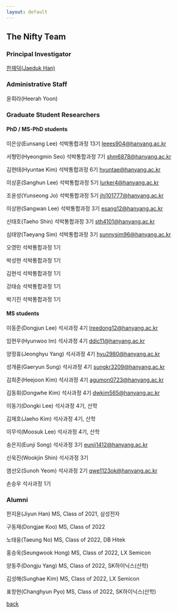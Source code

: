 ```yaml
---
layout: default
---
```


## The Nifty Team

### Principal Investigator
[한재덕(Jaeduk Han)](./people/1_jaedukhan.html)


### Administrative Staff

윤희라(Heerah Yoon)


### Graduate Student Researchers

#### PhD / MS-PhD students

이은상(Eunsang Lee) 석박통합과정 13기 leees904@hanyang.ac.kr

서형민(Hyeongmin Seo) 석박통합과정 7기 shm6878@hanyang.ac.kr

김현태(Hyuntae Kim) 석박통합과정 6기 hyuntae@hanyang.ac.kr

이상훈(Sanghun Lee) 석박통합과정 5기 lurker4@hanyang.ac.kr

조윤성(Yunseong Jo)  석박통합과정 5기 jhj101777@hanyang.ac.kr

이상완(Sangwan Lee) 석박통합과정 3기 esang12@hanyang.ac.kr

신태호(Taeho Shin) 석박통합과정 3기 sth4101@hanyang.ac.kr

심태양(Taeyang Sim) 석박통합과정 3기 sunnysim96@hanyang.ac.kr

오영민 석박통합과정 1기

박성현 석박통합과정 1기

김현석 석박통합과정 1기

강태승 석박통합과정 1기

박기진 석박통합과정 1기


#### MS students

이동준(Dongjun Lee) 석사과정 4기 lreedong12@hanyang.ac.kr

임현우(Hyunwoo Im) 석사과정 4기 ddic11@hanyang.ac.kr

양정휴(Jeonghyu Yang) 석사과정 4기 hyu2980@hanyang.ac.kr

성개륜(Gaeryun Sung) 석사과정 4기 sungkr3209@hanyang.ac.kr

김희준(Heejoon Kim) 석사과정 4기 agumon0723@hanyang.ac.kr

김동휘(Dongwhe Kim) 석사과정 4기 dwkim565@hanyang.ac.kr

이동기(Dongki Lee) 석사과정 4기, 산학

김재호(Jaeho Kim) 석사과정 4기, 산학

이무석(Moosuk Lee) 석사과정 4기, 산학

송은지(Eunji Song) 석사과정 3기 eunji1412@hanyang.ac.kr

신욱진(Wookjin Shin) 석사과정 3기

염선오(Sunoh Yeom) 석사과정 2기 qwe1123ok@hanyang.ac.kr

손승우 석사과정 1기


### Alumni

한지윤(Jiyun Han) MS, Class of 2021, 삼성전자

구동재(Dongjae Koo) MS, Class of 2022

노태웅(Taeung No) MS, Class of 2022, DB Hitek

홍승욱(Seungwook Hong) MS, Class of 2022, LX Semicon

양동주(Dongju Yang) MS, Class of 2022, SK하이닉스(산학)

김성해(Sunghae Kim) MS, Class of 2022, LX Semicon

표창현(Changhyun Pyo) MS, Class of 2022, SK하이닉스(산학)


[back](./)
